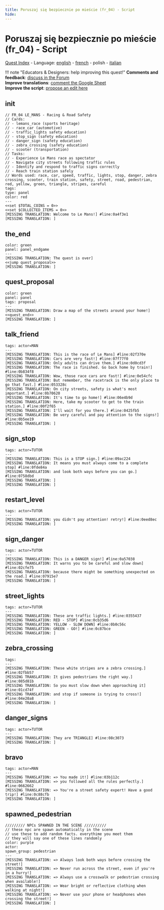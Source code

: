 ```yaml
---
title: Poruszaj się bezpiecznie po mieście (fr_04) - Script
hide:
---
```


# Poruszaj się bezpiecznie po mieście (fr_04) - Script
[Quest Index](./index.pl.md) - Language: [english](./fr_04-script.md) - [french](./fr_04-script.fr.md) - polish - [italian](./fr_04-script.it.md)

!!! note "Educators & Designers: help improving this quest!"
    **Comments and feedback**: [discuss in the Forum](https://vgwb.discourse.group/t/fr-04-road-safety-les-mans/40/1)  
    **Improve translations**: [comment the Google Sheet](https://docs.google.com/spreadsheets/d/1FPFOy8CHor5ArSg57xMuPAG7WM27-ecDOiU-OmtHgjw/edit?gid=1892167235#gid=1892167235)  
    **Improve the script**: [propose an edit here](https://github.com/vgwb/Antura/blob/main/Assets/_discover/_quests/FR_04%20Le%20Mans%20Streets/FR_04%20Le%20Mans%20Streets%20-%20Yarn%20Script.yarn)  

<a id="ys-node-init"></a>
## init

<div class="yarn-node" data-title="init"><pre class="yarn-code" style="--node-color:red"><code><span class="yarn-header-dim">// FR_04 LE_MANS - Racing &amp; Road Safety</span>
<span class="yarn-header-dim">// Cards:</span>
<span class="yarn-header-dim">// - lemans_race (sports heritage)</span>
<span class="yarn-header-dim">// - race_car (automotive)</span>
<span class="yarn-header-dim">// - traffic_lights safety education)</span>
<span class="yarn-header-dim">// - stop_sign (safety education)</span>
<span class="yarn-header-dim">// - danger_sign (safety education)</span>
<span class="yarn-header-dim">// - zebra_crossing (safety education)</span>
<span class="yarn-header-dim">// - scooter (transportation)</span>
<span class="yarn-header-dim">// Tasks:</span>
<span class="yarn-header-dim">// - Experience Le Mans race as spectator</span>
<span class="yarn-header-dim">// - Navigate city streets following traffic rules</span>
<span class="yarn-header-dim">// - Identify and respond to traffic signs correctly</span>
<span class="yarn-header-dim">// - Reach train station safely</span>
<span class="yarn-header-dim">// Words used: race, car, speed, traffic, lights, stop, danger, zebra crossing, scooter, train station, safety, street, road, pedestrian, red, yellow, green, triangle, stripes, careful</span>
<span class="yarn-header-dim">tags:</span>
<span class="yarn-header-dim">type: panel</span>
<span class="yarn-header-dim">color: red</span>
<span class="yarn-header-dim">---</span>
<span class="yarn-cmd">&lt;&lt;set $TOTAL_COINS = 0&gt;&gt;</span>
<span class="yarn-cmd">&lt;&lt;set $COLLECTED_ITEMS = 0&gt;&gt;</span>
<span class="yarn-line">[MISSING TRANSLATION: Welcome to Le Mans!] <span class="yarn-meta">#line:0a4f3e1</span></span>
[MISSING TRANSLATION: ]
</code></pre></div>

<a id="ys-node-the-end"></a>
## the_end

<div class="yarn-node" data-title="the_end"><pre class="yarn-code" style="--node-color:green"><code><span class="yarn-header-dim">color: green</span>
<span class="yarn-header-dim">panel: panel_endgame</span>
<span class="yarn-header-dim">---</span>
[MISSING TRANSLATION: The quest is over]
<span class="yarn-cmd">&lt;&lt;jump quest_proposal&gt;&gt;</span>
[MISSING TRANSLATION: ]
</code></pre></div>

<a id="ys-node-quest-proposal"></a>
## quest_proposal

<div class="yarn-node" data-title="quest_proposal"><pre class="yarn-code" style="--node-color:green"><code><span class="yarn-header-dim">color: green</span>
<span class="yarn-header-dim">panel: panel</span>
<span class="yarn-header-dim">tags: proposal</span>
<span class="yarn-header-dim">---</span>
[MISSING TRANSLATION: Draw a map of the streets around your home!]
<span class="yarn-cmd">&lt;&lt;quest_end&gt;&gt;</span>
[MISSING TRANSLATION: ]
</code></pre></div>

<a id="ys-node-talk-friend"></a>
## talk_friend

<div class="yarn-node" data-title="talk_friend"><pre class="yarn-code"><code><span class="yarn-header-dim">tags: actor=MAN</span>
<span class="yarn-header-dim">---</span>
<span class="yarn-line">[MISSING TRANSLATION: This is the race of Le Mans] <span class="yarn-meta">#line:02f370e </span></span>
<span class="yarn-line">[MISSING TRANSLATION: Cars are very fast!] <span class="yarn-meta">#line:07f77f0 </span></span>
<span class="yarn-line">[MISSING TRANSLATION: Only adults can drive them.] <span class="yarn-meta">#line:0d0cd3f </span></span>
<span class="yarn-line">[MISSING TRANSLATION: The race is finished. Go back home by train!] <span class="yarn-meta">#line:0b834f8 </span></span>
<span class="yarn-line">[MISSING TRANSLATION: Wow, those race cars are fast!] <span class="yarn-meta">#line:0e54cfc </span></span>
<span class="yarn-line">[MISSING TRANSLATION: But remember, the racetrack is the only place to go that fast.] <span class="yarn-meta">#line:053328c </span></span>
<span class="yarn-line">[MISSING TRANSLATION: On city streets, safety is what's most important.] <span class="yarn-meta">#line:0b70620 </span></span>
<span class="yarn-line">[MISSING TRANSLATION: It's time to go home!] <span class="yarn-meta">#line:06e4b9d </span></span>
<span class="yarn-line">[MISSING TRANSLATION: Here, take my scooter to get to the train station.] <span class="yarn-meta">#line:00f2f65 </span></span>
<span class="yarn-line">[MISSING TRANSLATION: I'll wait for you there.] <span class="yarn-meta">#line:0425fb5 </span></span>
<span class="yarn-line">[MISSING TRANSLATION: Be very careful and pay attention to the signs!] <span class="yarn-meta">#line:0b5ee19 </span></span>
[MISSING TRANSLATION: ]
</code></pre></div>

<a id="ys-node-sign-stop"></a>
## sign_stop

<div class="yarn-node" data-title="sign_stop"><pre class="yarn-code"><code><span class="yarn-header-dim">tags: actor=TUTOR</span>
<span class="yarn-header-dim">---</span>
<span class="yarn-line">[MISSING TRANSLATION: This is a STOP sign.] <span class="yarn-meta">#line:09ac224 </span></span>
<span class="yarn-line">[MISSING TRANSLATION: It means you must always come to a complete stop] <span class="yarn-meta">#line:0fde84a </span></span>
<span class="yarn-line">[MISSING TRANSLATION: and look both ways before you can go.] <span class="yarn-meta">#line:0758dbd </span></span>
[MISSING TRANSLATION: ]
[MISSING TRANSLATION: ]
</code></pre></div>

<a id="ys-node-restart-level"></a>
## restart_level

<div class="yarn-node" data-title="restart_level"><pre class="yarn-code"><code><span class="yarn-header-dim">tags: actor=TUTOR</span>
<span class="yarn-header-dim">---</span>
<span class="yarn-line">[MISSING TRANSLATION: you didn't pay attention! retry!] <span class="yarn-meta">#line:0eed8ec </span></span>
[MISSING TRANSLATION: ]
</code></pre></div>

<a id="ys-node-sign-danger"></a>
## sign_danger

<div class="yarn-node" data-title="sign_danger"><pre class="yarn-code"><code><span class="yarn-header-dim">tags: actor=TUTOR</span>
<span class="yarn-header-dim">---</span>
<span class="yarn-line">[MISSING TRANSLATION: This is a DANGER sign!] <span class="yarn-meta">#line:0a57038 </span></span>
<span class="yarn-line">[MISSING TRANSLATION: It warns you to be careful and slow down] <span class="yarn-meta">#line:02cfe75 </span></span>
<span class="yarn-line">[MISSING TRANSLATION: because there might be something unexpected on the road.] <span class="yarn-meta">#line:07915e7 </span></span>
[MISSING TRANSLATION: ]
</code></pre></div>

<a id="ys-node-street-lights"></a>
## street_lights

<div class="yarn-node" data-title="street_lights"><pre class="yarn-code"><code><span class="yarn-header-dim">tags: actor=TUTOR</span>
<span class="yarn-header-dim">---</span>
<span class="yarn-line">[MISSING TRANSLATION: These are traffic lights.] <span class="yarn-meta">#line:0355437 </span></span>
<span class="yarn-line">[MISSING TRANSLATION: RED - STOP] <span class="yarn-meta">#line:0cb35d6</span></span>
<span class="yarn-line">[MISSING TRANSLATION: YELLOW - SLOW DOWN] <span class="yarn-meta">#line:0b0c56c </span></span>
<span class="yarn-line">[MISSING TRANSLATION: GREEN - GO!] <span class="yarn-meta">#line:0c87bce </span></span>
[MISSING TRANSLATION: ]
</code></pre></div>

<a id="ys-node-zebra-crossing"></a>
## zebra_crossing

<div class="yarn-node" data-title="zebra_crossing"><pre class="yarn-code"><code><span class="yarn-header-dim">tags:  </span>
<span class="yarn-header-dim">---</span>
<span class="yarn-line">[MISSING TRANSLATION: These white stripes are a zebra crossing.] <span class="yarn-meta">#line:02fbb57 </span></span>
<span class="yarn-line">[MISSING TRANSLATION: It gives pedestrians the right way.] <span class="yarn-meta">#line:085d81b </span></span>
<span class="yarn-line">[MISSING TRANSLATION: So you must slow down when approaching it] <span class="yarn-meta">#line:01cd74f </span></span>
<span class="yarn-line">[MISSING TRANSLATION: and stop if someone is trying to cross!] <span class="yarn-meta">#line:04e20a8 </span></span>
[MISSING TRANSLATION: ]
</code></pre></div>

<a id="ys-node-danger-signs"></a>
## danger_signs

<div class="yarn-node" data-title="danger_signs"><pre class="yarn-code"><code><span class="yarn-header-dim">tags: actor=TUTOR</span>
<span class="yarn-header-dim">---</span>
<span class="yarn-line">[MISSING TRANSLATION: They are TRIANGLE] <span class="yarn-meta">#line:08c3073 </span></span>
[MISSING TRANSLATION: ]
</code></pre></div>

<a id="ys-node-bravo"></a>
## bravo

<div class="yarn-node" data-title="bravo"><pre class="yarn-code"><code><span class="yarn-header-dim">tags: actor=MAN</span>
<span class="yarn-header-dim">---</span>
<span class="yarn-line">[MISSING TRANSLATION: =&gt; You made it!] <span class="yarn-meta">#line:03b112c </span></span>
<span class="yarn-line">[MISSING TRANSLATION: =&gt; you followed all the rules perfectly.] <span class="yarn-meta">#line:0662662 </span></span>
<span class="yarn-line">[MISSING TRANSLATION: =&gt; You're a street safety expert! Have a good trip!] <span class="yarn-meta">#line:0c88cfb </span></span>
[MISSING TRANSLATION: ]
</code></pre></div>

<a id="ys-node-spawned-pedestrian"></a>
## spawned_pedestrian

<div class="yarn-node" data-title="spawned_pedestrian"><pre class="yarn-code" style="--node-color:purple"><code><span class="yarn-header-dim">///////// NPCs SPAWNED IN THE SCENE //////////</span>
<span class="yarn-header-dim">// these npc are spawn automatically in the scene</span>
<span class="yarn-header-dim">// use these to add random facts. everythime you meet them</span>
<span class="yarn-header-dim">// they will say one of these lines randomly</span>
<span class="yarn-header-dim">color: purple</span>
<span class="yarn-header-dim">actor: </span>
<span class="yarn-header-dim">spawn_group: pedestrian </span>
<span class="yarn-header-dim">---</span>
[MISSING TRANSLATION: =&gt; Always look both ways before crossing the street!]
[MISSING TRANSLATION: =&gt; Never run across the street, even if you're in a hurry!]
[MISSING TRANSLATION: =&gt; Always use a crosswalk or pedestrian crossing when available!]
[MISSING TRANSLATION: =&gt; Wear bright or reflective clothing when walking at night!]
[MISSING TRANSLATION: =&gt; Never use your phone or headphones when crossing the street!]
[MISSING TRANSLATION: ]
</code></pre></div>


